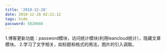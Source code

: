 ```yaml
---
title: '2018-12-28'
date: 2018-12-28 02:21:12
tags: hide
password: 5820688
---
```

1.博客更新功能：password模块，访问统计模块(利用leancloud统计），隐藏文章模块。
2.学习了文字相关，如标题和格式的用法，图片的引入调取。